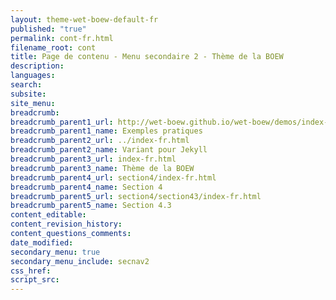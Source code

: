 ```yaml
---
layout: theme-wet-boew-default-fr
published: "true"
permalink: cont-fr.html
filename_root: cont
title: Page de contenu - Menu secondaire 2 - Thème de la BOEW
description:
languages:
search:
subsite:
site_menu:
breadcrumb:
breadcrumb_parent1_url: http://wet-boew.github.io/wet-boew/demos/index-fra.html
breadcrumb_parent1_name: Exemples pratiques
breadcrumb_parent2_url: ../index-fr.html
breadcrumb_parent2_name: Variant pour Jekyll
breadcrumb_parent3_url: index-fr.html
breadcrumb_parent3_name: Thème de la BOEW
breadcrumb_parent4_url: section4/index-fr.html
breadcrumb_parent4_name: Section 4
breadcrumb_parent5_url: section4/section43/index-fr.html
breadcrumb_parent5_name: Section 4.3
content_editable:
content_revision_history:
content_questions_comments:
date_modified:
secondary_menu: true
secondary_menu_include: secnav2
css_href:
script_src:
---
```


